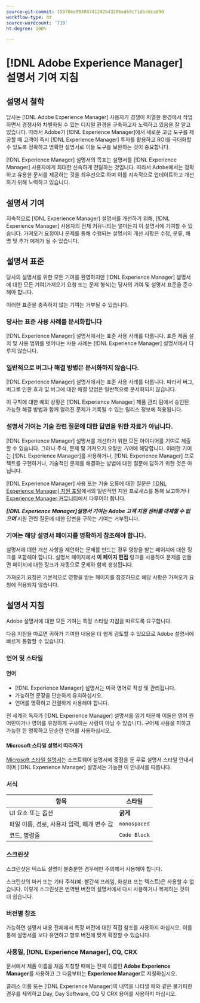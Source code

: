```yaml
---
source-git-commit: 15070ea99308741242b43206ed69cf1dbddca890
workflow-type: ht
source-wordcount: '719'
ht-degree: 100%

---
```

# [!DNL Adobe Experience Manager] 설명서 기여 지침

## 설명서 철학

당사는 [!DNL Adobe Experience Manager] 사용자가 경쟁이 치열한 환경에서 작업하면서 경쟁사와 차별화될 수 있는 디지털 환경을 구축하고자 노력하고 있음을 잘 알고 있습니다. 따라서 Adobe가 [!DNL Experience Manager]에서 새로운 고급 도구를 제공할 때 고객이 즉시 [!DNL Experience Manager] 투자를 활용하고 ROI를 극대화할 수 있도록 정확하고 명확한 설명서로 이들 도구를 보완하는 것이 중요합니다.

[!DNL Experience Manager] 설명서의 목표는 설명서를 [!DNL Experience Manager] 사용자에게 최대한 신속하게 전달하는 것입니다. 따라서 Adobe에서는 정확하고 유용한 문서를 제공하는 것을 최우선으로 하며 이를 지속적으로 업데이트하고 개선하기 위해 노력하고 있습니다.

## 설명서 기여

지속적으로 [!DNL Experience Manager] 설명서를 개선하기 위해, [!DNL Experience Manager] 사용자의 전체 커뮤니티는 얼마든지 이 설명서에 기여할 수 있습니다. 가져오기 요청이나 문제를 통해 수행되는 설명서의 개선 사항은 수정, 분류, 해명 및 추가 예제가 될 수 있습니다.

## 설명서 표준

당사의 설명서를 위한 모든 기여를 환영하지만 [!DNL Experience Manager] 설명서에 대한 모든 기여(가져오기 요청 또는 문제 형식)는 당사의 기여 및 설명서 표준을 준수해야 합니다.

이러한 표준을 충족하지 않는 기여는 거부될 수 있습니다.

### 당사는 표준 사용 사례를 문서화합니다

[!DNL Experience Manager] 설명서에서는 표준 사용 사례를 다룹니다. 표준 제품 설치 및 사용 범위를 벗어나는 사용 사례는 [!DNL Experience Manager] 설명서에서 다루지 않습니다.

### 일반적으로 버그나 해결 방법은 문서화하지 않습니다.

[!DNL Experience Manager] 설명서에서는 표준 사용 사례를 다룹니다. 따라서 버그, 버그로 인한 효과 및 버그에 대한 해결 방법은 일반적으로 문서화되지 않습니다.

이 규칙에 대한 예외 상황은 [!DNL Experience Manager] 제품 관리 팀에서 승인된 가능한 해결 방법과 함께 알려진 문제가 기록될 수 있는 릴리스 정보에 적용됩니다.

### 설명서 기여는 기술 관련 질문에 대한 답변을 위한 자료가 아닙니다.

[!DNL Experience Manager] 설명서를 개선하기 위한 모든 아이디어를 기여로 제출할 수 있습니다. 그러나 주석, 문제 및 가져오기 요청만 *기여*&#x200B;에 해당합니다. 이러한 기여는 [!DNL Experience Manager]를 사용하거나, [!DNL Experience Manager] 프로젝트를 구현하거나, 기술적인 문제를 해결하는 방법에 대한 질문에 답하기 위한 것은 아닙니다.

[!DNL Experience Manager] 사용 또는 기술 오류에 대한 질문은 [[!DNL Experience Manager] 지원 포털](https://experienceleague.adobe.com/ko?support-solution=Experience+Manager#support)에서의 일반적인 지원 프로세스를 통해 보고하거나 [Experience Manager 커뮤니티](https://experienceleaguecommunities.adobe.com/t5/adobe-experience-manager/ct-p/adobe-experience-manager-community?profile.language=ko)에서 다루어야 합니다.

***[!DNL Experience Manager]설명서 기여는 Adobe 고객 지원 센터를 대체할 수 없으며*** 지원 관련 질문에 대한 답변을 구하는 기여는 거부됩니다.

### 기여는 해당 설명서 페이지를 명확하게 참조해야 합니다.

설명서에 대한 개선 사항을 제안하는 문제를 만드는 경우 영향을 받는 페이지에 대한 링크를 포함해야 합니다. 설명서 페이지에서 **이 페이지 편집** 링크를 사용하여 문제를 만들면 페이지에 대한 링크가 자동으로 문제와 함께 생성됩니다.

가져오기 요청은 기본적으로 영향을 받는 페이지를 참조하므로 해당 사항은 가져오기 요청에 적용되지 않습니다.

## 설명서 지침

Adobe 설명서에 대한 모든 기여는 특정 스타일 지침을 따르도록 요구합니다.

다음 지침을 따르면 귀하가 기여한 내용을 더 쉽게 검토할 수 있으므로 Adobe 설명서에 빠르게 통합할 수 있습니다.

### 언어 및 스타일

#### 언어

* [!DNL Experience Manager] 설명서는 미국 영어로 작성 및 관리됩니다.
* 가능하면 문장을 단순하게 유지하십시오.
* 언어를 명확하고 간결하게 사용해야 합니다.

전 세계의 독자가 [!DNL Experience Manager] 설명서를 읽기 때문에 이들은 영어 원어민이거나 영어를 유창하게 구사하는 사람이 아닐 수 있습니다. 구어체 사용을 피하고 가능한 한 명확하고 단순한 언어를 사용하십시오.

#### Microsoft 스타일 설명서 따라하기

[Microsoft 스타일 설명서](https://docs.microsoft.com/ko-kr/style-guide/welcome/)는 소프트웨어 설명서에 중점을 둔 무료 설명서 스타일 안내서이며 [!DNL Experience Manager] 설명서는 가능한 이 안내서를 따릅니다.

### 서식

| 항목 | 스타일 |
|---|---|
| UI 요소 또는 옵션 | **굵게** |
| 파일 이름, 경로, 사용자 입력, 매개 변수 값 | `monospaced` |
| 코드, 명령줄 | ```Code Block``` |

### 스크린샷

스크린샷은 텍스트 설명이 불충분한 경우에만 주의해서 사용해야 합니다.

스크린샷의 마커 또는 기타 주석(예: 빨간색 프레임, 화살표 또는 텍스트)은 사용할 수 없습니다. 이렇게 스크린샷은 번역된 버전의 설명서에서 다시 사용하거나 복제하는 것이 더 쉽습니다.

### 버전별 참조

가능하면 설명서 내용 전체에서 특정 버전에 대한 직접 참조를 사용하지 마십시오. 이를 통해 설명서를 보다 유연하고 향후 버전에 맞게 확장할 수 있습니다.

### 사용일, [!DNL Experience Manager], CQ, CRX

문서에서 제품 이름을 처음 지칭할 때에는 전체 이름인 **Adobe Experience Manager**&#x200B;를 사용하고 그 다음부터는 **Experience Manager**&#x200B;로 지칭하십시오.

클래스 이름 또는 [!DNL Experience Manager]의 내역을 나타낼 때와 같은 불가피한 경우를 제외하고 Day, Day Software, CQ 및 CRX 용어를 사용하지 마십시오.
